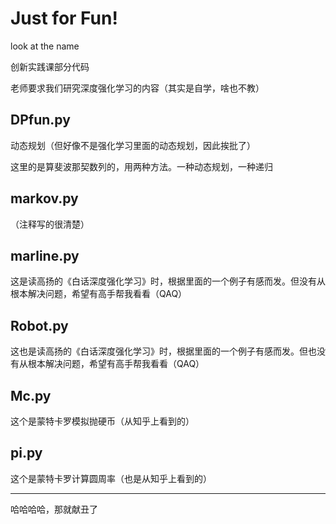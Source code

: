 # Just for Fun!
look at the name

创新实践课部分代码

老师要求我们研究深度强化学习的内容（其实是自学，啥也不教）

## DPfun.py
动态规划（但好像不是强化学习里面的动态规划，因此挨批了）

这里的是算斐波那契数列的，用两种方法。一种动态规划，一种递归
## markov.py
（注释写的很清楚）
## marline.py
这是读高扬的《白话深度强化学习》时，根据里面的一个例子有感而发。但没有从根本解决问题，希望有高手帮我看看（QAQ）
## Robot.py
这也是读高扬的《白话深度强化学习》时，根据里面的一个例子有感而发。但也没有从根本解决问题，希望有高手帮我看看（QAQ）
## Mc.py
这个是蒙特卡罗模拟抛硬币（从知乎上看到的）
## pi.py
这个是蒙特卡罗计算圆周率（也是从知乎上看到的） 

***
哈哈哈哈，那就献丑了
